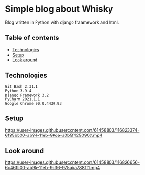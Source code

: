 # Simple blog about Whisky
Blog written in Python with django fraamework and html.
## Table of contents
* [Technologies](#technologies)
* [Setup](#setup)
* [Look around](#look-around)


## Technologies
```
Git Bash 2.31.1  
Python 3.9.4  
Django Framework 3.2
PyCharm 2021.1.1  
Google Chrome 90.0.4430.93  
```
## Setup
https://user-images.githubusercontent.com/61458803/116823374-6f85bb00-ab84-11eb-96ce-a0b5f4250903.mp4

## Look around
https://user-images.githubusercontent.com/61458803/116826656-6c46fb00-ab95-11eb-9c36-975aba7881f1.mp4


